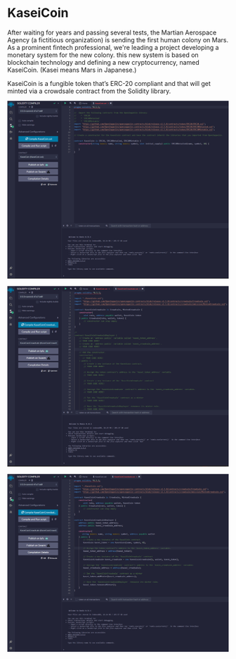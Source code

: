 # KaseiCoin

After waiting for years and passing several tests, the Martian Aerospace Agency (a fictitious organization) is sending the first human colony on Mars. As a prominent fintech professional, we're leading a project developing a monetary system for the new colony. this new system is based on blockchain technology and defining a new cryptocurrency, named KaseiCoin. (Kasei means Mars in Japanese.)

KaseiCoin is a fungible token that’s ERC-20 compliant and that will get minted via a crowdsale contract from the Solidity library.

![contract_succesfull_compilation](contract_succesfull_compilation.png "Contract succesfull compilation")

![crowdsale_contract_successfull_compilation](crowdsale_contract_successfull_compilation.png "Crowdsale contract successfull compilation")

![deployer_successfull_compilation](deployer_successfull_compilation.png "Deployer successfull compilation")
